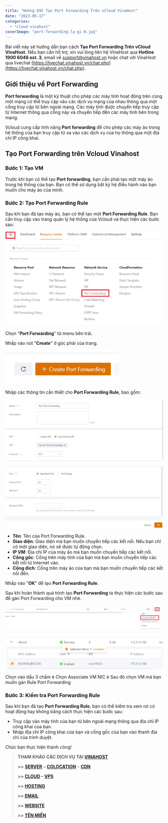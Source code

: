 ```yaml
---
title: "Hướng Dẫn Tạo Port Forwarding Trên vCloud VinaHost"
date: "2023-05-17"
categories: 
  - "cloud-vinahost"
coverImage: "port-forwarding-la-gi-0.jpg"
---
```


Bài viết này sẽ hướng dẫn bạn cách **Tạo Port Forwarding Trên vCloud VinaHost.** Nếu bạn cần hỗ trợ, xin vui lòng liên hệ VinaHost qua **Hotline 1900 6046 ext. 3**, email về [support@vinahost.vn](mailto:support@vinahost.vn) hoặc chat với VinaHost qua livechat [https://livechat.vinahost.vn/chat.php](https://livechat.vinahost.vn/chat.php).

## **Giới thiệu về Port Forwarding**

**Port forwarding** là một kỹ thuật cho phép các máy tính hoạt động trên cùng một mạng có thể truy cập vào các dịch vụ mạng của nhau thông qua một cổng truy cập từ bên ngoài mạng. Các máy tính được chuyển tiếp truy cập từ Internet thông qua cổng này và chuyển tiếp đến các máy tính bên trong mạng.

Vcloud cung cấp tính năng **Port forwarding** để cho phép các máy ảo trong hệ thống của bạn truy cập từ xa vào các dịch vụ của họ thông qua một địa chỉ IP công khai.

## **Tạo Port Forwarding trên Vcloud Vinahost**

### **Bước 1: Tạo VM**

Trước khi bạn có thể tạo **Port forwarding**, bạn cần phải tạo một máy ảo trong hệ thống của bạn. Bạn có thể sử dụng bất kỳ hệ điều hành nào bạn muốn cho máy ảo của mình.

### **Bước 2: Tạo Port Forwarding Rule**

Sau khi bạn đã tạo máy ảo, bạn có thể tạo một **Port Forwarding Rule**. Bạn cần truy cập vào trang quản lý hệ thống của Vcloud và thực hiện các bước sau:

![Port Forwarding](images/tao-port-forwarding-tren-vcloud-vinahost1.png)

Chọn "**Port Forwarding**" từ menu bên trái.

Nhấp vào nút "**Create**" ở góc phải của trang.

![](images/tao-port-forwarding-tren-vcloud-vinahost-2.png)

Nhập các thông tin cần thiết cho **Port Forwarding Rule**, bao gồm:

![](images/tao-port-forwarding-tren-vcloud-vinahost-3.png)

![](images/tao-port-forwarding-tren-vcloud-vinahost-4.png)

- **Tên**: Tên của Port Forwarding Rule.
- **Giao diện**: Giao diện mà bạn muốn chuyển tiếp các kết nối. Nếu bạn chỉ có một giao diện, nó sẽ được tự động chọn.
- **IP VM**: Địa chỉ IP của máy ảo mà bạn muốn chuyển tiếp các kết nối.
- **Cổng gốc**: Cổng trên máy tính của bạn mà bạn muốn chuyển tiếp các kết nối từ Internet vào.
- **Cổng đích**: Cổng trên máy ảo của bạn mà bạn muốn chuyển tiếp các kết nối đến.

Nhấp vào "**OK**" để tạo **Port Forwarding Rule**.

Sau khi hoàn thành quá trình tạo **Port Forwarding** ta thực hiện các bước sau để gán Port Forwarding cho VM nhé.

![](images/tao-port-forwarding-tren-vcloud-vinahost-5.png)

![](images/tao-port-forwarding-tren-vcloud-vinahost-6.png)

Chọn vào dấu 3 chấm è Chọn Associate VM NIC è Sau đó chọn VM mà bạn muốn gán Rule Port Forwarding

### **Bước 3: Kiểm tra Port Forwarding Rule**

Sau khi bạn đã tạo **Port Forwarding Rule**, bạn có thể kiểm tra xem nó có hoạt động hay không bằng cách thực hiện các bước sau:

- Truy cập vào máy tính của bạn từ bên ngoài mạng thông qua địa chỉ IP công khai của bạn.
- Nhập địa chỉ IP công khai của bạn và cổng gốc của bạn vào thanh địa chỉ của trình duyệt.

Chúc bạn thực hiện thành công!

> **THAM KHẢO CÁC DỊCH VỤ TẠI [VINAHOST](https://kb.vinahost.vn/)**
> 
> **\>>** [**SERVER**](https://vinahost.vn/thue-may-chu-rieng/) **–** [**COLOCATION**](https://vinahost.vn/colocation.html) – [**CDN**](https://vinahost.vn/dich-vu-cdn-chuyen-nghiep)
> 
> **\>> [CLOUD](https://vinahost.vn/cloud-server-gia-re/) – [VPS](https://vinahost.vn/vps-ssd-chuyen-nghiep/)**
> 
> **\>> [HOSTING](https://vinahost.vn/wordpress-hosting)**
> 
> **\>> [EMAIL](https://vinahost.vn/email-hosting)**
> 
> **\>> [WEBSITE](http://vinawebsite.vn/)**
> 
> **\>> [TÊN MIỀN](https://vinahost.vn/ten-mien-gia-re/)**
